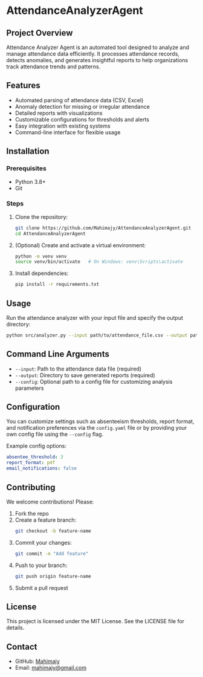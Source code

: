# AttendanceAnalyzerAgent

## Project Overview
Attendance Analyzer Agent is an automated tool designed to analyze and manage attendance data efficiently. It processes attendance records, detects anomalies, and generates insightful reports to help organizations track attendance trends and patterns.

## Features
- Automated parsing of attendance data (CSV, Excel)  
- Anomaly detection for missing or irregular attendance  
- Detailed reports with visualizations  
- Customizable configurations for thresholds and alerts  
- Easy integration with existing systems  
- Command-line interface for flexible usage  

## Installation

### Prerequisites
- Python 3.8+  
- Git  

### Steps
1. Clone the repository:  
   ```bash
   git clone https://github.com/Mahimajy/AttendanceAnalyzerAgent.git
   cd AttendanceAnalyzerAgent
   ```
2. (Optional) Create and activate a virtual environment:  
   ```bash
   python -m venv venv
   source venv/bin/activate   # On Windows: venv\Scripts\activate
   ```
3. Install dependencies:  
   ```bash
   pip install -r requirements.txt
   ```

## Usage
Run the attendance analyzer with your input file and specify the output directory:  
```bash
python src/analyzer.py --input path/to/attendance_file.csv --output path/to/output_report/
```

## Command Line Arguments
- `--input`: Path to the attendance data file (required)  
- `--output`: Directory to save generated reports (required)  
- `--config`: Optional path to a config file for customizing analysis parameters  

## Configuration
You can customize settings such as absenteeism thresholds, report format, and notification preferences via the `config.yaml` file or by providing your own config file using the `--config` flag.

Example config options:
```yaml
absentee_threshold: 3
report_format: pdf
email_notifications: false
```

## Contributing
We welcome contributions! Please:
1. Fork the repo  
2. Create a feature branch:  
   ```bash
   git checkout -b feature-name
   ```
3. Commit your changes:  
   ```bash
   git commit -m "Add feature"
   ```
4. Push to your branch:  
   ```bash
   git push origin feature-name
   ```
5. Submit a pull request  

## License
This project is licensed under the MIT License. See the LICENSE file for details.

## Contact
- GitHub: [Mahimajy](https://github.com/Mahimajy)  
- Email: mahimajy@gmail.com













